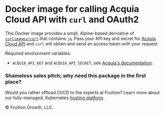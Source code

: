 # Docker image for calling Acquia Cloud API with `curl` and OAuth2

This Docker image provides a small, Alpine-based derivative of 
[`curlimages/curl`](https://hub.docker.com/r/curlimages/curl) that contains
`jq`. Pass your API key and secret for
[Acquia Cloud API](https://cloudapi-docs.acquia.com/) and `curl` will obtain and
send an access token with your request.

Required environment variables:

* `ACQUIA_API_KEY` and `ACQUIA_API_SECRET`; see
  [Acquia's documentation](https://docs.acquia.com/acquia-cloud/develop/api/auth/).

### Shameless sales pitch; why need this package in the first place?

Would you rather offload CI/CD to the experts at Fruition? Learn more about our
fully-managed, Kubernetes
[hosting platform](https://fruition.net/service/fully-managed-hosting/).

&copy; Fruition Growth, LLC.
